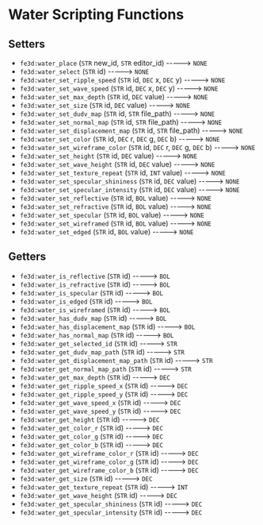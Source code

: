 # Water Scripting Functions

## Setters

- `fe3d:water_place` (`STR` new_id, `STR` editor_id) -----> `NONE`
- `fe3d:water_select` (`STR` id) -----> `NONE`
- `fe3d:water_set_ripple_speed` (`STR` id, `DEC` x, `DEC` y) -----> `NONE`
- `fe3d:water_set_wave_speed` (`STR` id, `DEC` x, `DEC` y) -----> `NONE`
- `fe3d:water_set_max_depth` (`STR` id, `DEC` value) -----> `NONE`
- `fe3d:water_set_size` (`STR` id, `DEC` value) -----> `NONE`
- `fe3d:water_set_dudv_map` (`STR` id, `STR` file_path) -----> `NONE`
- `fe3d:water_set_normal_map` (`STR` id, `STR` file_path) -----> `NONE`
- `fe3d:water_set_displacement_map` (`STR` id, `STR` file_path) -----> `NONE`
- `fe3d:water_set_color` (`STR` id, `DEC` r, `DEC` g, `DEC` b) -----> `NONE`
- `fe3d:water_set_wireframe_color` (`STR` id, `DEC` r, `DEC` g, `DEC` b) -----> `NONE`
- `fe3d:water_set_height` (`STR` id, `DEC` value) -----> `NONE`
- `fe3d:water_set_wave_height` (`STR` id, `DEC` value) -----> `NONE`
- `fe3d:water_set_texture_repeat` (`STR` id, `INT` value) -----> `NONE`
- `fe3d:water_set_specular_shininess` (`STR` id, `DEC` value) -----> `NONE`
- `fe3d:water_set_specular_intensity` (`STR` id, `DEC` value) -----> `NONE`
- `fe3d:water_set_reflective` (`STR` id, `BOL` value) -----> `NONE`
- `fe3d:water_set_refractive` (`STR` id, `BOL` value) -----> `NONE`
- `fe3d:water_set_specular` (`STR` id, `BOL` value) -----> `NONE`
- `fe3d:water_set_wireframed` (`STR` id, `BOL` value) -----> `NONE`
- `fe3d:water_set_edged` (`STR` id, `BOL` value) -----> `NONE`

## Getters

- `fe3d:water_is_reflective` (`STR` id) -----> `BOL`
- `fe3d:water_is_refractive` (`STR` id) -----> `BOL`
- `fe3d:water_is_specular` (`STR` id) -----> `BOL`
- `fe3d:water_is_edged` (`STR` id) -----> `BOL`
- `fe3d:water_is_wireframed` (`STR` id) -----> `BOL`
- `fe3d:water_has_dudv_map` (`STR` id) -----> `BOL`
- `fe3d:water_has_displacement_map` (`STR` id) -----> `BOL`
- `fe3d:water_has_normal_map` (`STR` id) -----> `BOL`
- `fe3d:water_get_selected_id` (`STR` id) -----> `STR`
- `fe3d:water_get_dudv_map_path` (`STR` id) -----> `STR`
- `fe3d:water_get_displacement_map_path` (`STR` id) -----> `STR`
- `fe3d:water_get_normal_map_path` (`STR` id) -----> `STR`
- `fe3d:water_get_max_depth` (`STR` id) -----> `DEC`
- `fe3d:water_get_ripple_speed_x` (`STR` id) -----> `DEC`
- `fe3d:water_get_ripple_speed_y` (`STR` id) -----> `DEC`
- `fe3d:water_get_wave_speed_x` (`STR` id) -----> `DEC`
- `fe3d:water_get_wave_speed_y` (`STR` id) -----> `DEC`
- `fe3d:water_get_height` (`STR` id) -----> `DEC`
- `fe3d:water_get_color_r` (`STR` id) -----> `DEC`
- `fe3d:water_get_color_g` (`STR` id) -----> `DEC`
- `fe3d:water_get_color_b` (`STR` id) -----> `DEC`
- `fe3d:water_get_wireframe_color_r` (`STR` id) -----> `DEC`
- `fe3d:water_get_wireframe_color_g` (`STR` id) -----> `DEC`
- `fe3d:water_get_wireframe_color_b` (`STR` id) -----> `DEC`
- `fe3d:water_get_size` (`STR` id) -----> `DEC`
- `fe3d:water_get_texture_repeat` (`STR` id) -----> `INT`
- `fe3d:water_get_wave_height` (`STR` id) -----> `DEC`
- `fe3d:water_get_specular_shininess` (`STR` id) -----> `DEC`
- `fe3d:water_get_specular_intensity` (`STR` id) -----> `DEC`
